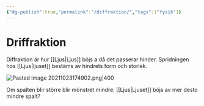 ```yaml
---
{"dg-publish":true,"permalink":"/diffraktion/","tags":["fysik"]}
---
```


# Driffraktion
Diffraktion är hur [[Ljus\|Ljus]] böjs a då det passerar hinder. Spridningen hos [[Ljus\|ljuset]] bestäms av hindrets form och storlek.

![Pasted image 20211023174902.png|400](/img/user/images/Pasted%20image%2020211023174902.png)

Om spalten blir större blir mönstret mindre. [[Ljus\|Ljuset]] böjs av mer desto mindre spalt?